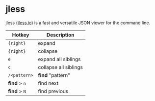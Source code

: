 # jless

jless ([jless.io](https://www.jless.io)) is a fast and versatile JSON viewer for the command line.

|Hotkey|Description|
|-|-|
|`{right}`|expand|
|`{right}`|collapse|
|`e`|expand all siblings|
|`c`|collapse all siblings|
|`/<pattern>`|**find** "pattern"|
|**find** > `n`|find next|
|**find** > `N`|find previous|
